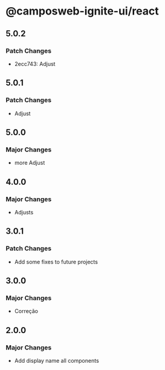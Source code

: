 # @camposweb-ignite-ui/react

## 5.0.2

### Patch Changes

- 2ecc743: Adjust

## 5.0.1

### Patch Changes

- Adjust

## 5.0.0

### Major Changes

- more Adjust

## 4.0.0

### Major Changes

- Adjusts

## 3.0.1

### Patch Changes

- Add some fixes to future projects

## 3.0.0

### Major Changes

- Correção

## 2.0.0

### Major Changes

- Add display name all components
